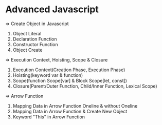 # Advanced Javascript

=> Create Object in Javascript
1. Object Literal
2. Declaration Function
3. Constructor Function
4. Object Create

=> Execution Context, Hoisting, Scope & Closure
1. Execution Context(Creation Phase, Execution Phase)
2. Hoisting(keyword var & function)
3. Scope(function Scope[var] & Block Scope[let, const])
4. Closure(Parent/Outer Function, Child/Inner Function, Lexical Scope)

=> Arrow Function
1. Mapping Data in Arrow Function Oneline & without Oneline
2. Mapping Data in Arrow Function & Create New Object
3. Keyword "This" in Arrow Function